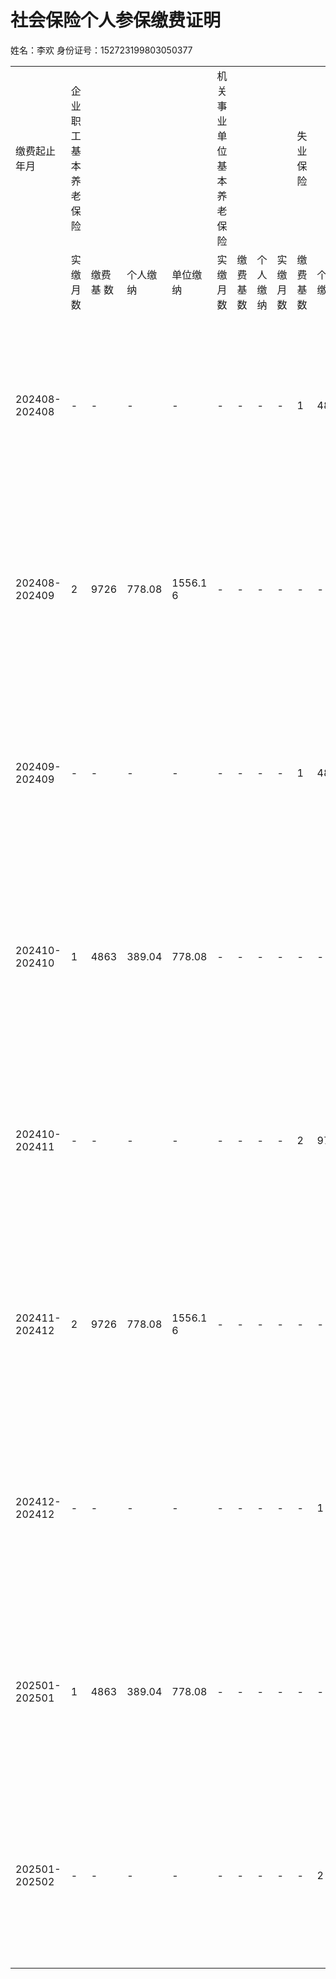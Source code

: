 # 社会保险个人参保缴费证明

姓名：李欢 身份证号：152723199803050377

<table><tr><td>缴费起止年月</td><td>企业职工基本养老保险</td><td></td><td></td><td></td><td>机关事业单位基本养老保险</td><td></td><td></td><td></td><td>失业保险</td><td></td><td></td><td>工伤保险</td><td></td><td></td><td>职业年金</td><td></td><td></td><td>缴费单位名称</td></tr><tr><td></td><td>实缴月
数</td><td>缴费基
数</td><td>个人缴
纳</td><td>单位缴
纳</td><td>实缴月
数</td><td>缴费基
数</td><td>个人缴
纳</td><td>实缴月
数</td><td>缴费基
数</td><td>个人缴
纳</td><td>实缴月
数</td><td>缴费基
数</td><td>个人缴
纳</td><td>单位缴
纳</td><td>实缴月
数</td><td>缴费基
数</td><td>个人缴
纳</td><td>单位缴
纳</td></tr><tr><td>202408-202408</td><td>-</td><td>-</td><td>-</td><td>-</td><td>-</td><td>-</td><td>-</td><td>-</td><td>1</td><td>4863</td><td>24.32</td><td>24.32</td><td>1</td><td>4863</td><td>-</td><td>73.92</td><td>-</td><td>-</td><td>-</td><td>-</td><td>-</td><td>神华新街能源有限责任公司</td></tr><tr><td>202408-202409</td><td>2</td><td>9726</td><td>778.08</td><td>1556.1
6</td><td>-</td><td>-</td><td>-</td><td>-</td><td>-</td><td>-</td><td>-</td><td>-</td><td>-</td><td>-</td><td>-</td><td>-</td><td>-</td><td>-</td><td>-</td><td>-</td><td>神华新街能源有限责任公司</td></tr><tr><td>202409-202409</td><td>-</td><td>-</td><td>-</td><td>-</td><td>-</td><td>-</td><td>-</td><td>-</td><td>1</td><td>4863</td><td>24.32</td><td>24.32</td><td>1</td><td>4863</td><td>-</td><td>73.92</td><td>-</td><td>-</td><td>-</td><td>-</td><td>-</td><td>神华新街能源有限责任公司</td></tr><tr><td>202410-202410</td><td>1</td><td>4863</td><td>389.04</td><td>778.08</td><td>-</td><td>-</td><td>-</td><td>-</td><td>-</td><td>-</td><td>-</td><td>-</td><td>-</td><td>-</td><td>-</td><td>-</td><td>-</td><td>-</td><td>-</td><td>-</td><td>神华新街能源有限责任公司</td></tr><tr><td>202410-202411</td><td>-</td><td>-</td><td>-</td><td>-</td><td>-</td><td>-</td><td>-</td><td>-</td><td>2</td><td>9726</td><td>48.64</td><td>48.64</td><td>2</td><td>9726</td><td>-</td><td>147.84</td><td>-</td><td>-</td><td>-</td><td>-</td><td>-</td><td>神华新街能源有限责任公司</td></tr><tr><td>202411-202412</td><td>2</td><td>9726</td><td>778.08</td><td>1556.1
6</td><td>-</td><td>-</td><td>-</td><td>-</td><td>-</td><td>-</td><td>-</td><td>-</td><td>-</td><td>-</td><td>-</td><td>-</td><td>-</td><td>-</td><td>-</td><td>-</td><td>神华新街能源有限责任公司</td></tr><tr><td>202412-202412</td><td>-</td><td>-</td><td>-</td><td>-</td><td>-</td><td>-</td><td>-</td><td>-</td><td>-</td><td>1</td><td>4863</td><td>24.32</td><td>24.32</td><td>1</td><td>4863</td><td>-</td><td>73.92</td><td>-</td><td>-</td><td>-</td><td>-</td><td>神华新街能源有限责任公司</td></tr><tr><td>202501-202501</td><td>1</td><td>4863</td><td>389.04</td><td>778.08</td><td>-</td><td>-</td><td>-</td><td>-</td><td>-</td><td>-</td><td>-</td><td>-</td><td>-</td><td>-</td><td>-</td><td>-</td><td>-</td><td>-</td><td>-</td><td>-</td><td>神华新街能源有限责任公司</td></tr><tr><td>202501-202502</td><td>-</td><td>-</td><td>-</td><td>-</td><td>-</td><td>-</td><td>-</td><td>-</td><td>-</td><td>2</td><td>27484</td><td>137.42</td><td>137.42</td><td>2</td><td>27484</td><td>-</td><td>417.76</td><td>-</td><td>-</td><td>-</td><td>-</td><td>神华新街能源有限责任公司</td></tr></table>